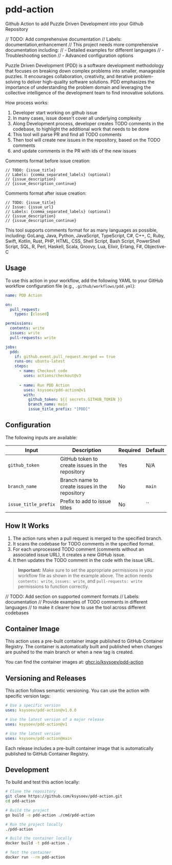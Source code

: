 # pdd-action
Github Action to add Puzzle Driven Development into your Github Repository 

// TODO: Add comprehensive documentation
// Labels: documentation,enhancement
// This project needs more comprehensive documentation including:
// - Detailed examples for different languages
// - Troubleshooting section
// - Advanced configuration options

Puzzle Driven Development (PDD) is a software development methodology that focuses on breaking down complex problems into smaller, manageable puzzles.
It encourages collaboration, creativity, and iterative problem-solving to deliver high-quality software solutions. 
PDD emphasizes the importance of understanding the problem domain and leveraging the collective intelligence of the development team to find innovative solutions.

How process works:
1. Developer start working on github issue
2. In many cases, issue doesn't cover all underlying complexity
3. Along Development process, developer creates TODO comments in the codebase, to highlight the additional work that needs to be done 
2. This tool will parse PR and find all TODO comments
3. Then tool will create new issues in the repository, based on the TODO comments
4. and update comments in the PR with ids of the new issues

Comments format before issue creation:
```
// TODO: {issue_title}
// Labels: {comma_separated_labels} (optional)
// {issue_description}
// {issue_description_continue}
```

Comments format after issue creation:
```
// TODO: {issue_title}
// Issue: {issue_url}
// Labels: {comma_separated_labels} (optional)
// {issue_description}
// {issue_description_continue}
```

This tool supports comments format for as many languages as possible, including:
GoLang, Java, Python, JavaScript, TypeScript, C#, C++, C, Ruby, Swift, Kotlin, Rust, PHP, HTML, CSS, Shell Script, Bash Script, PowerShell Script, SQL, R, Perl, Haskell, Scala, Groovy, Lua, Elixir, Erlang, F#, Objective-C

## Usage

To use this action in your workflow, add the following YAML to your GitHub workflow configuration file (e.g., `.github/workflows/pdd.yml`):

```yaml
name: PDD Action

on:
  pull_request:
    types: [closed]

permissions:
  contents: write
  issues: write
  pull-requests: write

jobs:
  pdd:
    if: github.event.pull_request.merged == true
    runs-on: ubuntu-latest
    steps:
      - name: Checkout code
        uses: actions/checkout@v3
        
      - name: Run PDD Action
        uses: ksysoev/pdd-action@v1
        with:
          github_token: ${{ secrets.GITHUB_TOKEN }}
          branch_name: main
          issue_title_prefix: "[PDD]"
```

## Configuration

The following inputs are available:

| Input | Description | Required | Default |
| ----- | ----------- | -------- | ------- |
| `github_token` | GitHub token to create issues in the repository | Yes | N/A |
| `branch_name` | Branch name to create issues in the repository | No | `main` |
| `issue_title_prefix` | Prefix to add to issue titles | No | `` |

## How It Works

1. The action runs when a pull request is merged to the specified branch.
2. It scans the codebase for TODO comments in the specified format.
3. For each unprocessed TODO comment (comments without an associated issue URL), it creates a new GitHub issue.
4. It then updates the TODO comment in the code with the issue URL.

> **Important:** Make sure to set the appropriate permissions in your workflow file as shown in the example above. The action needs `contents: write`, `issues: write`, and `pull-requests: write` permissions to function correctly.

// TODO: Add section on supported comment formats
// Labels: documentation
// Provide examples of TODO comments in different languages
// to make it clearer how to use the tool across different codebases

## Container Image

This action uses a pre-built container image published to GitHub Container Registry. The container is automatically built and published when changes are pushed to the main branch or when a new tag is created.

You can find the container images at: [ghcr.io/ksysoev/pdd-action](https://github.com/ksysoev/pdd-action/pkgs/container/pdd-action)

## Versioning and Releases

This action follows semantic versioning. You can use the action with specific version tags:

```yaml
# Use a specific version
uses: ksysoev/pdd-action@v1.0.0

# Use the latest version of a major release
uses: ksysoev/pdd-action@v1

# Use the latest version
uses: ksysoev/pdd-action@main
```

Each release includes a pre-built container image that is automatically published to GitHub Container Registry.

## Development

To build and test this action locally:

```bash
# Clone the repository
git clone https://github.com/ksysoev/pdd-action.git
cd pdd-action

# Build the project
go build -o pdd-action ./cmd/pdd-action

# Run the project locally
./pdd-action

# Build the container locally
docker build -t pdd-action .

# Test the container
docker run --rm pdd-action
```